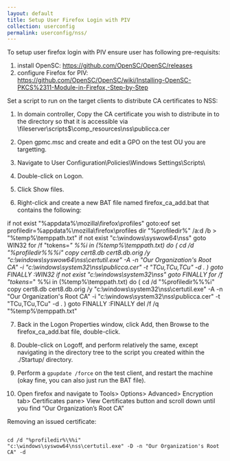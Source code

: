 ```yaml
---
layout: default
title: Setup User Firefox Login with PIV
collection: userconfig
permalink: userconfig/nss/
---
```



To setup user firefox login with PIV ensure user has following pre-requisits:
1. install OpenSC: https://github.com/OpenSC/OpenSC/releases
2. configure Firefox for PIV: https://github.com/OpenSC/OpenSC/wiki/Installing-OpenSC-PKCS%2311-Module-in-Firefox,-Step-by-Step

Set a script to run on the target clients to distribute CA certificates to NSS:
1. In domain controller, Copy the CA certificate you wish to distribute in to the directory so that it is accessible via \\fileserver\scripts$\comp_resources\nss\publicca.cer
2. Open gpmc.msc and create and edit a GPO on the test OU you are targetting.
3. Navigate to User Configuration\Policies\Windows Settings\Scripts\

4. Double-click on Logon.

5. Click Show files.

6. Right-click and create a new BAT file named firefox_ca_add.bat that contains the following:

if not exist "%appdata%\mozilla\firefox\profiles" goto:eof
set profiledir=%appdata%\mozilla\firefox\profiles
dir "%profiledir%" /a:d /b > "%temp%\temppath.txt"
if not exist "c:\windows\syswow64\nss" goto WIN32
for /f "tokens=*" %%i in (%temp%\temppath.txt) do (
cd /d "%profiledir%\%%i"
copy cert8.db cert8.db.orig /y
"c:\windows\syswow64\nss\certutil.exe" -A -n "Our Organization's Root CA" -i "c:\windows\system32\nss\publicca.cer" -t "TCu,TCu,TCu" -d .
)
goto FINALLY
:WIN32
if not exist "c:\windows\system32\nss" goto FINALLY
for /f "tokens=*" %%i in (%temp%\temppath.txt) do (
cd /d "%profiledir%\%%i"
copy cert8.db cert8.db.orig /y
"c:\windows\system32\nss\certutil.exe" -A -n "Our Organization's Root CA" -i "c:\windows\system32\nss\publicca.cer" -t "TCu,TCu,TCu" -d .
)
goto FINALLY
:FINALLY
del /f /q "%temp%\temppath.txt"

7. Back in the Logon Properties window, click Add, then Browse to the firefox_ca_add.bat file, double-click.

8. Double-click on Logoff, and perform relatively the same, except navigating in the directory tree to the script you created within the ./Startup/ directory.

9. Perform a `gpupdate /force` on the test client, and restart the machine (okay fine, you can also just run the BAT file).

10. Open firefox and navigate to Tools> Options> Advanced> Encryption tab> Certificates pane> View Certificates button and scroll down until you find “Our Organization’s Root CA”

Removing an issued certificate:

```

cd /d "%profiledir%\%%i"
"c:\windows\syswow64\nss\certutil.exe" -D -n "Our Organization's Root CA" -d 
```
